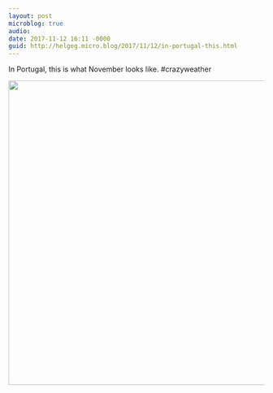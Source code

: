```yaml
---
layout: post
microblog: true
audio: 
date: 2017-11-12 16:11 -0000
guid: http://helgeg.micro.blog/2017/11/12/in-portugal-this.html
---
```

In Portugal, this is what November looks like.  #crazyweather

<img src="http://helgeg.micro.blog/uploads/2018/00bc13398d.jpg" width="600" height="600" />

